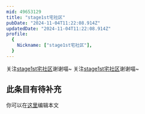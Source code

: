 ```yaml
---
mid: 49653129
title: "stage1st宅社区"
pubDate: "2024-11-04T11:22:08.914Z"
updatedDate: "2024-11-04T11:22:08.914Z"
profile:
  {
    Nickname: ["stage1st宅社区"],
  }
---
```


关注[stage1st宅社区](https://space.bilibili.com/49653129)谢谢喵~ 关注[stage1st宅社区](https://space.bilibili.com/49653129)谢谢喵~

## 此条目有待补充
你可以在[这里](https://github.com/Yuhanawa/VTuber.ICU-Content/edit/master/v/stage1st宅社区/index.md)编辑本文
